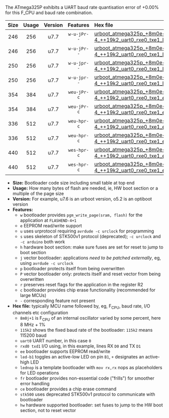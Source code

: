 The ATmega325P exhibits a UART baud rate quantisation error of +0.00% for this F_CPU and baud rate combination.

|Size|Usage|Version|Features|Hex file|
|:-:|:-:|:-:|:-:|:--|
|246|256|u7.7|`w-u-jPr--`|[urboot_atmega325p_+8m0e-4_++19k2_uart0_rxe0_txe1_led+b5.hex](https://raw.githubusercontent.com/stefanrueger/urboot.hex/main/mcus/atmega325p/internal_oscillator/fcpu_+8m0e-4/br_++19k2/urboot_atmega325p_+8m0e-4_++19k2_uart0_rxe0_txe1_led+b5.hex)|
|246|256|u7.7|`w-u-jPr--`|[urboot_atmega325p_+8m0e-4_++19k2_uart0_rxe0_txe1_lednop.hex](https://raw.githubusercontent.com/stefanrueger/urboot.hex/main/mcus/atmega325p/internal_oscillator/fcpu_+8m0e-4/br_++19k2/urboot_atmega325p_+8m0e-4_++19k2_uart0_rxe0_txe1_lednop.hex)|
|250|256|u7.7|`w-u-jpr--`|[urboot_atmega325p_+8m0e-4_++19k2_uart0_rxe0_txe1_led+b5_fr.hex](https://raw.githubusercontent.com/stefanrueger/urboot.hex/main/mcus/atmega325p/internal_oscillator/fcpu_+8m0e-4/br_++19k2/urboot_atmega325p_+8m0e-4_++19k2_uart0_rxe0_txe1_led+b5_fr.hex)|
|250|256|u7.7|`w-u-jpr--`|[urboot_atmega325p_+8m0e-4_++19k2_uart0_rxe0_txe1_lednop_fr.hex](https://raw.githubusercontent.com/stefanrueger/urboot.hex/main/mcus/atmega325p/internal_oscillator/fcpu_+8m0e-4/br_++19k2/urboot_atmega325p_+8m0e-4_++19k2_uart0_rxe0_txe1_lednop_fr.hex)|
|354|384|u7.7|`weu-jPr-c`|[urboot_atmega325p_+8m0e-4_++19k2_uart0_rxe0_txe1_ee_led+b5_fr_ce.hex](https://raw.githubusercontent.com/stefanrueger/urboot.hex/main/mcus/atmega325p/internal_oscillator/fcpu_+8m0e-4/br_++19k2/urboot_atmega325p_+8m0e-4_++19k2_uart0_rxe0_txe1_ee_led+b5_fr_ce.hex)|
|354|384|u7.7|`weu-jPr-c`|[urboot_atmega325p_+8m0e-4_++19k2_uart0_rxe0_txe1_ee_lednop_fr_ce.hex](https://raw.githubusercontent.com/stefanrueger/urboot.hex/main/mcus/atmega325p/internal_oscillator/fcpu_+8m0e-4/br_++19k2/urboot_atmega325p_+8m0e-4_++19k2_uart0_rxe0_txe1_ee_lednop_fr_ce.hex)|
|336|512|u7.7|`weu-hpr-c`|[urboot_atmega325p_+8m0e-4_++19k2_uart0_rxe0_txe1_ee_led+b5_fr_ce_hw.hex](https://raw.githubusercontent.com/stefanrueger/urboot.hex/main/mcus/atmega325p/internal_oscillator/fcpu_+8m0e-4/br_++19k2/urboot_atmega325p_+8m0e-4_++19k2_uart0_rxe0_txe1_ee_led+b5_fr_ce_hw.hex)|
|336|512|u7.7|`weu-hpr-c`|[urboot_atmega325p_+8m0e-4_++19k2_uart0_rxe0_txe1_ee_lednop_fr_ce_hw.hex](https://raw.githubusercontent.com/stefanrueger/urboot.hex/main/mcus/atmega325p/internal_oscillator/fcpu_+8m0e-4/br_++19k2/urboot_atmega325p_+8m0e-4_++19k2_uart0_rxe0_txe1_ee_lednop_fr_ce_hw.hex)|
|440|512|u7.7|`wes-hpr-c`|[urboot_atmega325p_+8m0e-4_++19k2_uart0_rxe0_txe1_ee_led+b5_fr_ce_stk500_hw.hex](https://raw.githubusercontent.com/stefanrueger/urboot.hex/main/mcus/atmega325p/internal_oscillator/fcpu_+8m0e-4/br_++19k2/urboot_atmega325p_+8m0e-4_++19k2_uart0_rxe0_txe1_ee_led+b5_fr_ce_stk500_hw.hex)|
|440|512|u7.7|`wes-hpr-c`|[urboot_atmega325p_+8m0e-4_++19k2_uart0_rxe0_txe1_ee_lednop_fr_ce_stk500_hw.hex](https://raw.githubusercontent.com/stefanrueger/urboot.hex/main/mcus/atmega325p/internal_oscillator/fcpu_+8m0e-4/br_++19k2/urboot_atmega325p_+8m0e-4_++19k2_uart0_rxe0_txe1_ee_lednop_fr_ce_stk500_hw.hex)|

- **Size:** Bootloader code size including small table at top end
- **Usage:** How many bytes of flash are needed, ie, HW boot section or a multiple of the page size
- **Version:** For example, u7.6 is an urboot version, o5.2 is an optiboot version
- **Features:**
  + `w` bootloader provides `pgm_write_page(sram, flash)` for the application at `FLASHEND-4+1`
  + `e` EEPROM read/write support
  + `u` uses urprotocol requiring `avrdude -c urclock` for programming
  + `s` uses skeleton of STK500v1 protocol (deprecated); `-c urclock` and `-c arduino` both work
  + `h` hardware boot section: make sure fuses are set for reset to jump to boot section
  + `j` vector bootloader: applications *need to be patched externally*, eg, using `avrdude -c urclock`
  + `p` bootloader protects itself from being overwritten
  + `P` vector bootloader only: protects itself and reset vector from being overwritten
  + `r` preserves reset flags for the application in the register R2
  + `c` bootloader provides chip erase functionality (recommended for large MCUs)
  + `-` corresponding feature not present
- **Hex file:** typically MCU name followed by, eg, F<sub>CPU</sub>, baud rate, I/O channels etc configuration
  + `8m0j+1` is F<sub>CPU</sub> of an internal oscillator varied by some percent, here 8 MHz + 1%
  + `115k2` shows the fixed baud rate of the bootloader: `115k2` means 115200 baud
  + `uart0` UART number, in this case `0`
  + `rxd0 txd1` I/O using, in this example, lines RX `D0` and TX `D1`
  + `ee` bootloader supports EEPROM read/write
  + `led-b1` toggles an active-low LED on pin `B1`, `+` designates an active-high LED
  + `lednop` is a template bootloader with `mov rx,rx` nops as placeholders for LED operations
  + `fr` bootloader provides non-essential code ("frills") for smoother error handling
  + `ce` bootloader provides a chip erase command
  + `stk500` uses deprecated STK500v1 protocol to communicate with bootloader
  + `hw` hardware supported bootloader: set fuses to jump to the HW boot section, not to reset vector
